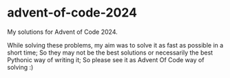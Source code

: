 # advent-of-code-2024
My solutions for Advent of Code 2024.

While solving these problems, my aim was to solve it as fast as possible
in a short time; So they may not be the best solutions or necessarily the
best Pythonic way of writing it; So please see it as Advent Of Code way of
solving :)
